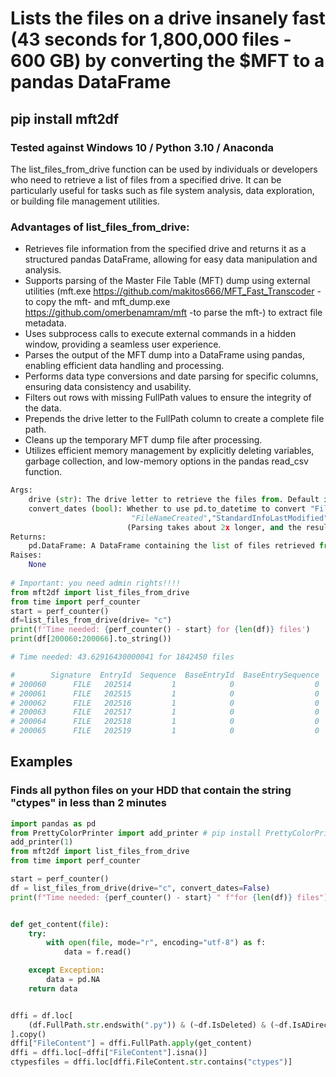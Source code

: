# Lists the files on a drive insanely fast (43 seconds for 1,800,000 files - 600 GB) by converting the $MFT to a pandas DataFrame 

## pip install mft2df

### Tested against Windows 10 / Python 3.10 / Anaconda 


The list_files_from_drive function can be used by individuals or developers who need to retrieve a 
list of files from a specified drive. 
It can be particularly useful for tasks such as file system analysis, data exploration, or building file management utilities.

### Advantages of list_files_from_drive:

- Retrieves file information from the specified drive and returns it as a structured pandas DataFrame, allowing for easy data manipulation and analysis.
- Supports parsing of the Master File Table (MFT) dump using external utilities (mft.exe https://github.com/makitos666/MFT_Fast_Transcoder -to copy the mft-  and mft_dump.exe https://github.com/omerbenamram/mft -to parse the mft-) to extract file metadata.
- Uses subprocess calls to execute external commands in a hidden window, providing a seamless user experience.
- Parses the output of the MFT dump into a DataFrame using pandas, enabling efficient data handling and processing.
- Performs data type conversions and date parsing for specific columns, ensuring data consistency and usability.
- Filters out rows with missing FullPath values to ensure the integrity of the data.
- Prepends the drive letter to the FullPath column to create a complete file path.
- Cleans up the temporary MFT dump file after processing.
- Utilizes efficient memory management by explicitly deleting variables, garbage collection, and low-memory options in the pandas read_csv function.


```python
Args:
    drive (str): The drive letter to retrieve the files from. Default is "c".
    convert_dates (bool): Whether to use pd.to_datetime to convert "FileNameLastModified", "FileNameLastAccess",
                           "FileNameCreated","StandardInfoLastModified","StandardInfoLastAccess","StandardInfoCreated"
                          (Parsing takes about 2x longer, and the resulting DataFrame is about 30% bigger)
Returns:
    pd.DataFrame: A DataFrame containing the list of files retrieved from the drive.
Raises:
    None
    
# Important: you need admin rights!!!!
from mft2df import list_files_from_drive
from time import perf_counter
start = perf_counter()
df=list_files_from_drive(drive= "c")
print(f'Time needed: {perf_counter() - start} for {len(df)} files')
print(df[200060:200066].to_string())

# Time needed: 43.62916430000041 for 1842450 files

#        Signature  EntryId  Sequence  BaseEntryId  BaseEntrySequence  HardLinkCount      Flags  UsedEntrySize  TotalEntrySize  FileSize  IsADirectory  IsDeleted  HasAlternateDataStreams StandardInfoFlags     StandardInfoLastModified       StandardInfoLastAccess          StandardInfoCreated           FileNameFlags         FileNameLastModified           FileNameLastAccess              FileNameCreated                                                                                                                     FullPath
# 200060      FILE   202514         1            0                  0              2  ALLOCATED            672            1024       211         False      False                    False           (empty)  2020-03-04T10:38:59.012552Z  2020-03-04T10:38:59.012552Z  2020-03-04T10:39:00.779040Z  FILE_ATTRIBUTE_ARCHIVE  2020-03-04T10:38:59.012552Z  2020-03-04T10:38:59.012552Z  2020-03-04T10:38:59.012552Z  c:\Windows\WinSxS\Manifests\amd64_bthmtpenum.inf-languagepack_31bf3856ad364e35_10.0.18362.1_de-de_710d1caf8aa9bb19.manifest
# 200061      FILE   202515         1            0                  0              2  ALLOCATED            664            1024       208         False      False                    False           (empty)  2020-03-04T10:38:59.022586Z  2020-03-04T10:38:59.022586Z  2020-03-04T10:39:00.779040Z  FILE_ATTRIBUTE_ARCHIVE  2020-03-04T10:38:59.022586Z  2020-03-04T10:38:59.022586Z  2020-03-04T10:38:59.022586Z       c:\Windows\WinSxS\Manifests\amd64_c_wpd.inf-languagepack_31bf3856ad364e35_10.0.18362.1_de-de_a4c4bcf7ec41f07e.manifest
# 200062      FILE   202516         1            0                  0              2  ALLOCATED            672            1024       207         False      False                    False           (empty)  2020-03-04T10:38:59.032170Z  2020-03-04T10:38:59.032170Z  2020-03-04T10:39:00.779040Z  FILE_ATTRIBUTE_ARCHIVE  2020-03-04T10:38:59.032170Z  2020-03-04T10:38:59.032170Z  2020-03-04T10:38:59.022586Z     c:\Windows\WinSxS\Manifests\amd64_wpdcomp.inf-languagepack_31bf3856ad364e35_10.0.18362.1_de-de_78d37c0df7225559.manifest
# 200063      FILE   202517         1            0                  0              2  ALLOCATED            664            1024       207         False      False                    False           (empty)  2020-03-04T10:38:59.032699Z  2020-03-04T10:38:59.032699Z  2020-03-04T10:39:00.794664Z  FILE_ATTRIBUTE_ARCHIVE  2020-03-04T10:38:59.032699Z  2020-03-04T10:38:59.032699Z  2020-03-04T10:38:59.032699Z       c:\Windows\WinSxS\Manifests\amd64_wpdfs.inf-languagepack_31bf3856ad364e35_10.0.18362.1_de-de_a09f098927b0c6b9.manifest
# 200064      FILE   202518         1            0                  0              2  ALLOCATED            664            1024       208         False      False                    False           (empty)  2020-03-04T10:38:59.042535Z  2020-03-04T10:38:59.042535Z  2020-03-04T10:39:00.794664Z  FILE_ATTRIBUTE_ARCHIVE  2020-03-04T10:38:59.042535Z  2020-03-04T10:38:59.042535Z  2020-03-04T10:38:59.032699Z      c:\Windows\WinSxS\Manifests\amd64_wpdmtp.inf-languagepack_31bf3856ad364e35_10.0.18362.1_de-de_13d74fb245acf719.manifest
# 200065      FILE   202519         1            0                  0              2  ALLOCATED            672            1024       211         False      False                    False           (empty)  2020-03-04T10:38:59.042535Z  2020-03-04T10:38:59.042535Z  2020-03-04T10:39:00.794664Z  FILE_ATTRIBUTE_ARCHIVE  2020-03-04T10:38:59.042535Z  2020-03-04T10:38:59.042535Z  2020-03-04T10:38:59.042535Z    c:\Windows\WinSxS\Manifests\amd64_wpdmtphw.inf-languagepack_31bf3856ad364e35_10.0.18362.1_de-de_52e461d8f91111b2.manifest

```

## Examples

### Finds all python files on your HDD that contain the string "ctypes" in less than 2 minutes

```python
import pandas as pd
from PrettyColorPrinter import add_printer # pip install PrettyColorPrinter
add_printer(1)
from mft2df import list_files_from_drive
from time import perf_counter

start = perf_counter()
df = list_files_from_drive(drive="c", convert_dates=False)
print(f"Time needed: {perf_counter() - start} " f"for {len(df)} files")


def get_content(file):
    try:
        with open(file, mode="r", encoding="utf-8") as f:
            data = f.read()

    except Exception:
        data = pd.NA
    return data


dffi = df.loc[
    (df.FullPath.str.endswith(".py")) & (~df.IsDeleted) & (~df.IsADirectory)
].copy()
dffi["FileContent"] = dffi.FullPath.apply(get_content)
dffi = dffi.loc[~dffi["FileContent"].isna()]
ctypesfiles = dffi.loc[dffi.FileContent.str.contains("ctypes")]
```
